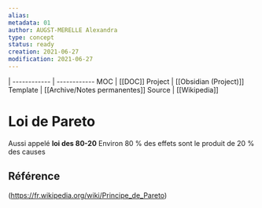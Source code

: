 ```yaml
---
alias:
metadata: 01
author: AUGST-MERELLE Alexandra
type: concept 
status: ready
creation: 2021-06-27
modification: 2021-06-27
---
```

 | 
------------ | ------------
MOC | [[DOC]]
Project | [[Obsidian (Project)]]
Template | [[Archive/Notes permanentes]]
Source | [[Wikipedia]]
# Loi de Pareto
Aussi appelé **loi des 80-20**
Environ 80 % des effets sont le produit de 20 % des causes
## Référence
(https://fr.wikipedia.org/wiki/Principe_de_Pareto)